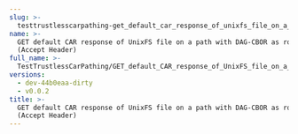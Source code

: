```yaml
---
slug: >-
  testtrustlesscarpathing-get_default_car_response_of_unixfs_file_on_a_path_with_dag-cbor_as_root_cid_(accept_header)
name: >-
  GET default CAR response of UnixFS file on a path with DAG-CBOR as root CID
  (Accept Header)
full_name: >-
  TestTrustlessCarPathing/GET_default_CAR_response_of_UnixFS_file_on_a_path_with_DAG-CBOR_as_root_CID_(Accept_Header)
versions:
  - dev-44b0eaa-dirty
  - v0.0.2
title: >-
  GET default CAR response of UnixFS file on a path with DAG-CBOR as root CID
  (Accept Header)
---
```



